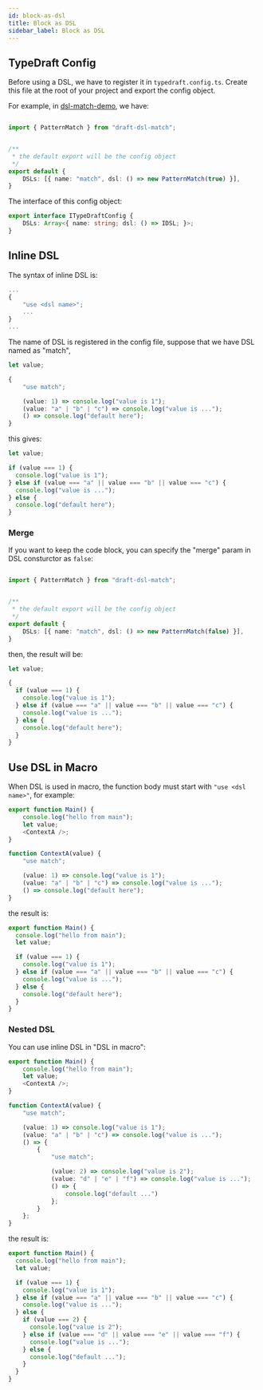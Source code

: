 ```yaml
---
id: block-as-dsl
title: Block as DSL
sidebar_label: Block as DSL
---
```


## TypeDraft Config

Before using a DSL, we have to register it in `typedraft.config.ts`. Create this file at the root of your project and export the config object. 

For example, in [dsl-match-demo](https://github.com/mistlog/dsl-match-demo/blob/master/typedraft.config.ts), we have:

```ts title="typedraft.config.ts"

import { PatternMatch } from "draft-dsl-match";


/**
 * the default export will be the config object
 */  
export default {
    DSLs: [{ name: "match", dsl: () => new PatternMatch(true) }],
}
```

The interface of this config object:

``` ts
export interface ITypeDraftConfig {
    DSLs: Array<{ name: string; dsl: () => IDSL; }>;
}
```

## Inline DSL

The syntax of inline DSL is:

```ts
...
{
    "use <dsl name>";
    ...
}
...
```

The name of DSL is registered in the config file, suppose that we have DSL named as "match",

```ts title="demo.tsx"
let value;

{
    "use match";

    (value: 1) => console.log("value is 1");
    (value: "a" | "b" | "c") => console.log("value is ...");
    () => console.log("default here");
}
```

this gives:

```ts title="demo.ts"
let value;

if (value === 1) {
  console.log("value is 1");
} else if (value === "a" || value === "b" || value === "c") {
  console.log("value is ...");
} else {
  console.log("default here");
}
```

### Merge

If you want to keep the code block, you can specify the "merge" param in DSL consturctor as `false`:

```ts title="typedraft.config.ts" {9}

import { PatternMatch } from "draft-dsl-match";


/**
 * the default export will be the config object
 */  
export default {
    DSLs: [{ name: "match", dsl: () => new PatternMatch(false) }],
}
```

then, the result will be:

```ts title="demo.ts" {3,11}
let value;

{
  if (value === 1) {
    console.log("value is 1");
  } else if (value === "a" || value === "b" || value === "c") {
    console.log("value is ...");
  } else {
    console.log("default here");
  }
}
```

## Use DSL in Macro

When DSL is used in macro, the function body must start with `"use <dsl name>"`, for example:

```ts title="demo.tsx" {8}
export function Main() {
    console.log("hello from main");
    let value;
    <ContextA />;
}

function ContextA(value) {
    "use match";

    (value: 1) => console.log("value is 1");
    (value: "a" | "b" | "c") => console.log("value is ...");
    () => console.log("default here");
}
```

the result is:

```ts title="demo.ts"
export function Main() {
  console.log("hello from main");
  let value;

  if (value === 1) {
    console.log("value is 1");
  } else if (value === "a" || value === "b" || value === "c") {
    console.log("value is ...");
  } else {
    console.log("default here");
  }
}
```

### Nested DSL

You can use inline DSL in "DSL in macro":

```ts title="demo.tsx" {13-21}
export function Main() {
    console.log("hello from main");
    let value;
    <ContextA />;
}

function ContextA(value) {
    "use match";

    (value: 1) => console.log("value is 1");
    (value: "a" | "b" | "c") => console.log("value is ...");
    () => {
        {
            "use match";

            (value: 2) => console.log("value is 2");
            (value: "d" | "e" | "f") => console.log("value is ...");
            () => {
                console.log("default ...")
            };
        }
    };
}
```

the result is:

```ts title="demo.ts" {10-16}
export function Main() {
  console.log("hello from main");
  let value;

  if (value === 1) {
    console.log("value is 1");
  } else if (value === "a" || value === "b" || value === "c") {
    console.log("value is ...");
  } else {
    if (value === 2) {
      console.log("value is 2");
    } else if (value === "d" || value === "e" || value === "f") {
      console.log("value is ...");
    } else {
      console.log("default ...");
    }
  }
}
```